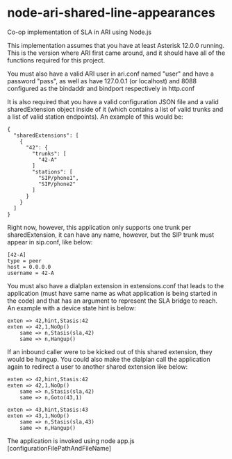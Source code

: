 # node-ari-shared-line-appearances
Co-op implementation of SLA in ARI using Node.js

This implementation assumes that you have at least Asterisk 12.0.0 running. This is the version where ARI first came around, and it should have all of the functions required for this project.

You must also have a valid ARI user in ari.conf named "user" and have a password "pass", as well as have 127.0.0.1 (or localhost) and 8088 configured as the bindaddr and bindport respectively in http.conf

It is also required that you have a valid configuration JSON file and a valid sharedExtension object inside of it (which contains a list of valid trunks and a list of valid station endpoints).  An example of this would be:

~~~~~~~~~~~~~~~~~~~~~~~~~~~~~~~~~~~~~~~~~~~~
{
  "sharedExtensions": [
    {
      "42": {
        "trunks": [
          "42-A"
        ]
        "stations": [
          "SIP/phone1",
          "SIP/phone2"
        ]
      }
    }
  ]
}
~~~~~~~~~~~~~~~~~~~~~~~~~~~~~~~~~~~~~~~~~~~~
Right now, however, this application only supports one trunk per sharedExtension, it can have any name, however, but the SIP trunk must appear in sip.conf, like below:
~~~~~~~~~~~~~~~~~~~~~~~~~~~~~~~~~
[42-A]
type = peer
host = 0.0.0.0
username = 42-A
~~~~~~~~~~~~~~~~~~~~~~~~~~~~~~~~~

You must also have a dialplan extension in extensions.conf that leads to the application (must have same name as what application is being started in the code) and that has an argument to represent the SLA bridge to reach.  An example with a device state hint is below:

~~~~~~~~~~~~~~~~~~~~~~~~~~~~~~~~~
exten => 42,hint,Stasis:42
exten => 42,1,NoOp()
    same => n,Stasis(sla,42)
    same => n,Hangup()
~~~~~~~~~~~~~~~~~~~~~~~~~~~~~~~~~
If an inbound caller were to be kicked out of this shared extension, they would be hungup. You could also make the dialplan call the application again to redirect a user to another shared extension like below:

~~~~~~~~~~~~~~~~~~~~~~~~~~~~~~~~~
exten => 42,hint,Stasis:42
exten => 42,1,NoOp()
    same => n,Stasis(sla,42)
    same => n,Goto(43,1)

exten => 43,hint,Stasis:43
exten => 43,1,NoOp()
    same => n,Stasis(sla,43)
    same => n,Hangup()
~~~~~~~~~~~~~~~~~~~~~~~~~~~~~~~~~

The application is invoked using node app.js [configurationFilePathAndFileName]
